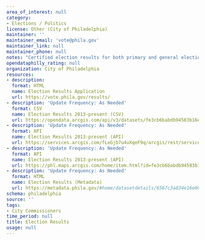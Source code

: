 ```yaml
---
area_of_interest: null
category:
- Elections / Politics
license: Other (City of Philadelphia)
maintainer: ''
maintainer_email: 'vote@phila.gov'
maintainer_link: null
maintainer_phone: null
notes: "Certified election results for both primary and general elections.\r\n\r\n"
opendataphilly_rating: null
organization: City of Philadelphia
resources:
- description:
  format: HTML
  name: Election Results Application
  url: https://vote.phila.gov/results/
- description: 'Update Frequency: As Needed'
  format: CSV
  name: Election Results 2013-present (CSV)
  url: https://opendata.arcgis.com/api/v3/datasets/fe3cb6babdb94583b16e3832070bf457_0/downloads/data?format=csv&spatialRefId=4326&where=1%3D1
- description: 'Update Frequency: As Needed'
  format: API
  name: Election Results 2013-present (API)
  url: https://services.arcgis.com/fLeGjb7u4uXqeF9q/arcgis/rest/services/Election_Results/FeatureServer/0/query?outFields=*&where=1%3D1
- description: 'Update Frequency: As Needed'
  format: API
  name: Election Results 2013-present (API)
  url: https://phl.maps.arcgis.com/home/item.html?id=fe3cb6babdb94583b16e3832070bf457
- description: 'Update Frequency: As Needed'
  format: HTML
  name: Election Results (Metadata)
  url: https://metadata.phila.gov/#home/datasetdetails/6567c3a834e16e001ee12823/representationdetails/6567c3a934e16e001ee1284e/
schema: philadelphia
source: ''
tags:
- City Commissioners
time_period: null
title: Election Results
usage: null
---
```

